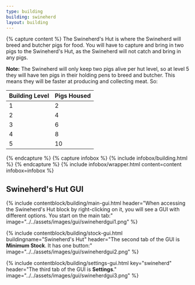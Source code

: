 ```yaml
---
type: building
building: swineherd
layout: building
---
```

{% capture content %}
The Swineherd's Hut is where the Swineherd will breed and butcher pigs for food. You will have to capture and bring in two pigs to the Swineherd's Hut, as the Swineherd will not catch and bring in any pigs.

**Note:** The Swineherd will only keep two pigs alive per hut level, so at level 5 they will have ten pigs in their holding pens to breed and butcher. This means they will be faster at producing and collecting meat. So:

| Building Level | Pigs Housed |
| -------------- | ----------- |
| 1              | 2           |
| 2              | 4           |
| 3              | 6           |
| 4              | 8           |
| 5              | 10          |
{% endcapture %}
{% capture infobox %}
{% include infobox/building.html %}
{% endcapture %}
{% include infobox/wrapper.html content=content infobox=infobox %}

## Swineherd's Hut GUI

{% include contentblock/building/main-gui.html header="When accessing the Swineherd's Hut block by right-clicking on it, you will see a GUI with different options. You start on the main tab:" image="../../assets/images/gui/swineherdgui1.png" %}

{% include contentblock/building/stock-gui.html buildingname="Swineherd's Hut" header="The second tab of the GUI is <strong>Minimum Stock</strong>. It has one button:" image="../../assets/images/gui/swineherdgui2.png" %}

{% include contentblock/building/settings-gui.html key="swineherd" header="The third tab of the GUI is <strong>Settings</strong>." image="../../assets/images/gui/swineherdgui3.png" %}